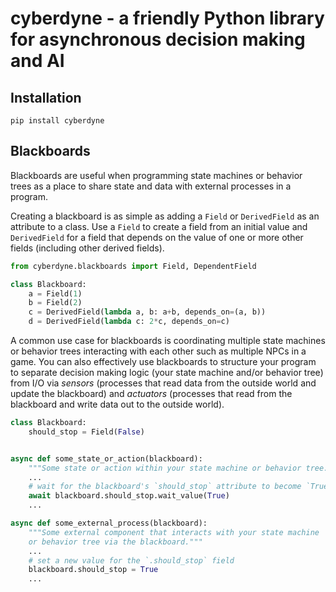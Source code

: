 # cyberdyne - a friendly Python library for asynchronous decision making and AI


## Installation

```pip install cyberdyne```


## Blackboards

Blackboards are useful when programming state machines or behavior trees as a place
to share state and data with external processes in a program. 

Creating a blackboard is as simple as adding a `Field` or `DerivedField` as an 
attribute to a class. Use a `Field` to create a field from an initial value and
`DerivedField` for a field that depends on the value of one or more other fields 
(including other derived fields). 

```python
from cyberdyne.blackboards import Field, DependentField

class Blackboard:
    a = Field(1)
    b = Field(2)
    c = DerivedField(lambda a, b: a+b, depends_on=(a, b))
    d = DerivedField(lambda c: 2*c, depends_on=c)
```

A common use case for blackboards is coordinating multiple state machines 
or behavior trees interacting with each other such as multiple NPCs in a game. 
You can also effectively use blackboards to structure your program to separate 
decision making logic (your state machine and/or behavior tree) from I/O 
via *sensors* (processes that read data from the 
outside world and update the blackboard) and *actuators* (processes that read from
the blackboard and write data out to the outside world).


```python
class Blackboard:
    should_stop = Field(False)


async def some_state_or_action(blackboard):
    """Some state or action within your state machine or behavior tree."""
    ...
    # wait for the blackboard's `should_stop` attribute to become `True`
    await blackboard.should_stop.wait_value(True)
    ...

async def some_external_process(blackboard):
    """Some external component that interacts with your state machine
    or behavior tree via the blackboard."""
    ...
    # set a new value for the `.should_stop` field
    blackboard.should_stop = True
    ...
```
